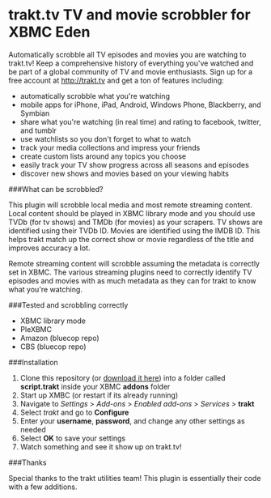 trakt.tv TV and movie scrobbler for XBMC Eden
=============================================

Automatically scrobble all TV episodes and movies you are watching to trakt.tv! Keep a comprehensive history of everything you've watched and be part of a global community of TV and movie enthusiasts. Sign up for a free account at http://trakt.tv and get a ton of features including:

* automatically scrobble what you're watching
* mobile apps for iPhone, iPad, Android, Windows Phone, Blackberry, and Symbian
* share what you're watching (in real time) and rating to facebook, twitter, and tumblr
* use watchlists so you don't forget to what to watch
* track your media collections and impress your friends
* create custom lists around any topics you choose
* easily track your TV show progress across all seasons and episodes
* discover new shows and movies based on your viewing habits

###What can be scrobbled?

This plugin will scrobble local media and most remote streaming content. Local content should be played in XBMC library mode and you should use TVDb (for tv shows) and TMDb (for movies) as your scrapers. TV shows are identified using their TVDb ID. Movies are identified using the IMDB ID. This helps trakt match up the correct show or movie regardless of the title and improves accuracy a lot.

Remote streaming content will scrobble assuming the metadata is correctly set in XBMC. The various streaming plugins need to correctly identify TV episodes and movies with as much metadata as they can for trakt to know what you're watching.

###Tested and scrobbling correctly

* XBMC library mode
* PleXBMC
* Amazon (bluecop repo)
* CBS (bluecop repo)

###Installation

1. Clone this repository (or [download it here](https://github.com/rectifyer/script.trakt/zipball/master)) into a folder called **script.trakt** inside your XBMC **addons** folder
2. Start up XMBC (or restart if its already running)
3. Navigate to *Settings* > *Add-ons* > *Enabled add-ons* > *Services* > **trakt**
4. Select *trakt* and go to **Configure**
5. Enter your **username**, **password**, and change any other settings as needed
6. Select **OK** to save your settings
7. Watch something and see it show up on trakt.tv!

###Thanks

Special thanks to the trakt utilities team! This plugin is essentially their code with a few additions.